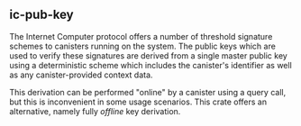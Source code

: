## ic-pub-key

The Internet Computer protocol offers a number of threshold signature schemes to
canisters running on the system. The public keys which are used to verify these
signatures are derived from a single master public key using a deterministic
scheme which includes the canister's identifier as well as any canister-provided
context data.

This derivation can be performed "online" by a canister using a query call, but
this is inconvenient in some usage scenarios. This crate offers an alternative,
namely fully *offline* key derivation.
